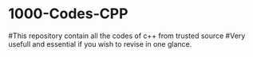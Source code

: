 # 1000-Codes-CPP
#This repository contain all the codes of c++ from trusted source
#Very usefull and  essential if you wish to revise in one glance.
